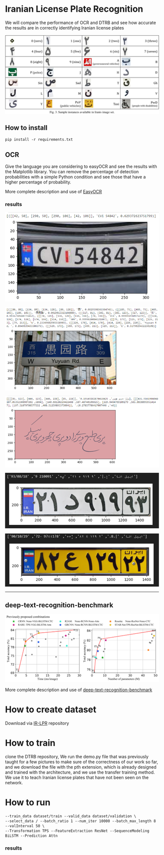 # Iranian License Plate Recognition 

We will compare the performance of OCR and DTRB and see how accurate the results are in correctly identifying Iranian license plates

![!\[Alt text\](image.png)](assents/image.png)

## How to install

```
pip install -r requirements.txt
```

## OCR

Give the language you are considering to easyOCR and see the results with the Matplotlib library. You can remove the percentage of detection probabilities with a simple Python condition and see those that have a higher percentage of probability.

More complete description and use of [EasyOCR](https://github.com/JaidedAI/EasyOCR)

### results


![Alt text](assents/Capture.PNG)

![Alt text](assents/Capture1.PNG)

![Alt text](assents/Capture2.PNG)

![Alt text](assents/output.png)

![Alt text](assents/output2.png)

----

## deep-text-recognition-benchmark


![Alt text](assents/trade-off.png)


More complete description and use of [deep-text-recognition-benchmark](https://github.com/clovaai/deep-text-recognition-benchmark)



# How to create dataset


Download via [IR-LPR](https://github.com/mut-deep/IR-LPR) repository

# How to train

clone the DTRB repository, We run the demo.py file that was previously taught for a few pictures to make sure of the correctness of our work so far, and we download the file with the pth extension, which is already designed and trained with the architecture, and we use the transfer training method. We use it to teach Iranian license plates that have not been seen on the network.



# How to run

```!python3 train.py \
--train_data dataset/train --valid_data dataset/validation \
--select_data / --batch_ratio 1 --num_iter 10000 --batch_max_length 8 --valInterval 50 \
--Transformation TPS --FeatureExtraction ResNet --SequenceModeling BiLSTM --Prediction Attn 
```

### results

